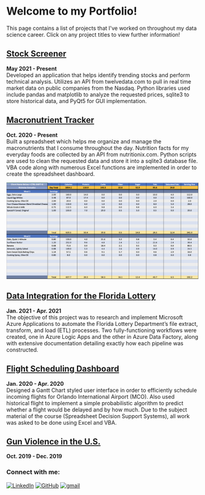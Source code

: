 # **Welcome to my Portfolio!**
This page contains a list of projects that I've worked on throughout my data science career. Click on any project titles to view further information!

## [Stock Screener](https://github.com/nicholasgonzalez1/Stock_Screener)
**May 2021 - Present**  
Developed an application that helps identify trending stocks and perform technical analysis. Utilizes an API from twelvedata.com to pull in real time market data on public companies from the Nasdaq. Python libraries used include pandas and matplotlib to analyze the requested prices, sqlite3 to store historical data, and PyQt5 for GUI implementation.

## [Macronutrient Tracker](https://github.com/nicholasgonzalez1/Macronutrient_Tracker)
**Oct. 2020 - Present**  
Built a spreadsheet which helps me organize and manage the macronutrients that I consume throughout the day. Nutrition facts for my everyday foods are collected by an API from nutritionix.com. Python scripts are used to clean the requested data and store it into a sqlite3 database file. VBA code along with numerous Excel functions are implemented in order to create the spreadsheet dashboard.

<img src="https://github.com/nicholasgonzalez1/portfolio/blob/main/macro_tracker.png?raw=true" width="600">

## [Data Integration for the Florida Lottery](https://github.com/nicholasgonzalez1/Data_Integration_FLD)
**Jan. 2021 - Apr. 2021**  
The objective of this project was to research and implement Microsoft Azure Applications to automate the Florida Lottery Department’s file extract, transform, and load (ETL) processes. Two fully-functioning workflows were created, one in Azure Logic Apps and the other in Azure Data Factory, along with extensive documentation detailing exactly how each pipeline was constructed.

## [Flight Scheduling Dashboard](https://github.com/nicholasgonzalez1/Flight_Scheduling_Dashboard)
**Jan. 2020 - Apr. 2020**  
Designed a Gantt Chart styled user interface in order to efficiently schedule incoming flights for Orlando International Airport (MCO). Also used historical flight to implement a simple probabilistic algorithm to predict whether a flight would be delayed and by how much. Due to the subject material of the course (Spreadsheet Decision Support Systems), all work was asked to be done using Excel and VBA. 

## [Gun Violence in the U.S.](https://github.com/nicholasgonzalez1/Gun_Violence_Analysis)
**Oct. 2019 - Dec. 2019**  


### Connect with me:
[![LinkedIn](https://img.shields.io/badge/LinkedIn-0077B5?style=for-the-badge&logo=linkedin&logoColor=white)](https://linkedin.com/in/nicholas-gonzalez-3011aa128)  [![GitHub](https://img.shields.io/badge/GitHub-100000?style=for-the-badge&logo=github&logoColor=white)](https://github.com/nicholasgonzalez1)  [![gmail](https://img.shields.io/badge/Gmail-D14836?style=for-the-badge&logo=gmail&logoColor=white)](mailto:nicholasgonzalez927@gmail.com)

